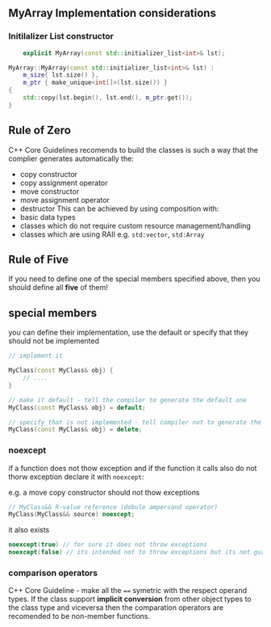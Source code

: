 ## MyArray Implementation considerations 

### Initilalizer List constructor
```c++
    explicit MyArray(const std::initializer_list<int>& lst);
```
```c++
MyArray::MyArray(const std::initializer_list<int>& lst) :
    m_size{ lst.size() },
    m_ptr { make_unique<int[]>(lst.size()) }
{
    std::copy(lst.begin(), lst.end(), m_ptr.get());
}
```

## Rule of Zero

C++ Core Guidelines recomends to build the classes is such a way that the complier generates automatically the:
- copy constructor
- copy assignment operator
- move constructor
- move assignment operator
- destructor
This can be achieved by using composition with:
- basic data types
- classes which do not require custom resource management/handling
- classes which are using RAII e.g. `std:vector`, `std:Array`

## Rule of Five

If you need to define one of the special members specified above, then you should define all **five** of them! 


## special members 

you can define their implementation, use the default or specify that they should not be implemented

```c++
// implement it 

MyClass(const MyClass& obj) {
    // ....
}

// make it default - tell the compiler to generate the default one
MyClass(const MyClass& obj) = default;

// specify that is not implemented - tell compiler not to generate the default implementation 
MyClass(const MyClass& obj) = delete;

```

### noexcept
if a function does not thow exception and if the function it calls also do not thorw exception declare it with `noexcept`:

e.g. a move copy constructor should not thow exceptions
```c++
// MyClass&& R-value reference (dobule ampersand operator)
MyClass(MyClass&& source) noexcept;
```

it also exists 
```c++
noexcept(true) // for sure it does not throw exceptions
noexcept(false) // its intended not to throw exceptions but its not guarantied
```

### comparison operators 

C++ Core Guideline - make all the `==` symetric with the respect operand types.
If the class support **implicit conversion** from other object types to the class type and viceversa then the comparation operators are recomended to be non-member functions.


